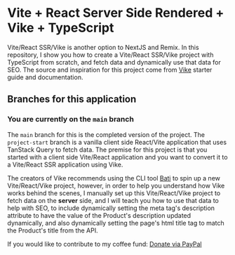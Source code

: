 # Vite + React Server Side Rendered + Vike + TypeScript

Vite/React SSR/Vike is another option to NextJS and Remix. In this repository, I show you how to create a Vite/React SSR/Vike project with TypeScript from scratch, and fetch data and dynamically use that data for SEO. The source and inspiration for this project come from [Vike](https://vike.dev/) starter guide and documentation.

## Branches for this application

### You are currently on the `main` branch

The `main` branch for this is the completed version of the project. The `project-start` branch is a vanilla client side React/Vite application that uses TanStack Query to fetch data. The premise for this project is that you started with a client side Vite/React application and you want to convert it to a Vite/React SSR application using Vike.

The creators of Vike recommends using the CLI tool [Bati](https://batijs.dev/) to spin up a new Vite/React/Vike project, however, in order to help you understand how Vike works behind the scenes, I manually set up this Vite/React/Vike project to fetch data on the **server** side, and I will teach you how to use that data to help with SEO, to include dynamically
setting the meta tag's description attribute to have the value of the
Product's description updated dynamically, and also dynamically setting
the page's html title tag to match the Product's title from the
API.

If you would like to contribute to my coffee fund: [Donate via PayPal](https://www.paypal.com/donate/?business=XNPNP5FWN4B2A&no_recurring=0&item_name=I+provide+free+computer+science+training+to+everyone&currency_code=USD)
